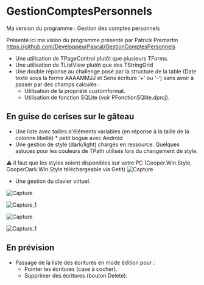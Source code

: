 # GestionComptesPersonnels
Ma version du programme : Gestion des comptes personnels

Présenté ici ma vision du programme présenté par Patrick Premartin https://github.com/DeveloppeurPascal/GestionComptesPersonnels

 - Une utilisation de TPageControl plutôt que plusieurs TForms.
 - Une utilisation de TListView plutôt que des TStringGrid  
 - Une double réponse au challenge posé par la structure de la table (Date texte sous la forme AAAAMMJJ et Sens écriture '+' ou '-')
   sans avoir à passer par des champs calculés : 
     - Utilisation de la propriété customformat.
     - Utilisation de fonction SQLite (voir PFonctionSQlite.dproj).
      
 ## En guise de cerises sur le gâteau 
 - Une liste avec tailles d'éléments variables (en réponse à la taille de la colonne libellé) * petit bogue avec Android
 - Une gestion de style (dark/light) chargés en ressource. Quelques astuces pour les couleurs de TPath utilisés lors du changement de style.
 
 &#9888; il faut que les styles soient disponibles sur votre PC (Cooper.Win.Style, CooperDark.Win.Style téléchargeable via Getit) 
 ![Capture](https://user-images.githubusercontent.com/51124639/108956176-9fd64800-766f-11eb-8e7a-1483434448f2.PNG)
 
 - Une gestion du clavier virtuel.
 
 ![Capture](https://user-images.githubusercontent.com/51124639/108681611-a63db600-74ef-11eb-8dd0-9ad6b75f8dd6.PNG)
 
 ![Capture_1](https://user-images.githubusercontent.com/51124639/108682007-10eef180-74f0-11eb-836b-6a6b4a2e6b7e.PNG)

 ![Capture](https://user-images.githubusercontent.com/51124639/108702844-16f1cc00-750a-11eb-8029-edbc6196be63.PNG)
 
 ![Capture_1](https://user-images.githubusercontent.com/51124639/108702851-19ecbc80-750a-11eb-9111-309f4b39d0d7.PNG)

## En prévision
 - Passage de la liste des écritures en mode édition pour :
     - Pointer les écritures (case à cocher).
     - Supprimer des écritures (bouton Delete).
 
